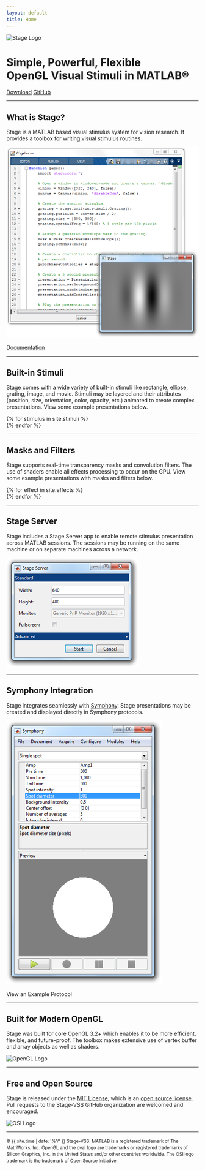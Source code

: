 ```yaml
---
layout: default
title: Home
---
```


<img src="public/images/logo.png" srcset="public/images/logo.png 1x, public/images/logo@2x.png 2x" alt="Stage Logo">

<h1>Simple, Powerful, Flexible<br>
OpenGL Visual Stimuli in MATLAB&reg;</h1>

<a href="{{ site.github.repo }}/releases/download/{{ site.version }}/Stage.mltbx" class="btn">Download</a>
<a href="{{ site.github.repo }}" class="btn">GitHub</a>

<hr>

## What is Stage?
Stage is a MATLAB based visual stimulus system for vision research. It provides a toolbox for writing visual stimulus routines.

![hero](public/images/hero.png)

<a href="{{ site.gitbook.book }}/content/" class="btn">Documentation</a>

<hr>

## Built-in Stimuli
Stage comes with a wide variety of built-in stimuli like rectangle, ellipse, grating, image, and movie. Stimuli may be layered and their attributes (position, size, orientation, color, opacity, etc.) animated to create complex presentations. View some example presentations below.

<div class="features">
  {% for stimulus in site.stimuli %}
  <div class="feature">
    <div class="gfyitem" data-title="false" data-autoplay="false" data-controls="false" data-expand="false" data-id="{{ stimulus.gfyitem }}"></div>
  </div>
  {% endfor %}
</div>

<hr>

## Masks and Filters
Stage supports real-time transparency masks and convolution filters. The use of shaders enable all effects processing to occur on the GPU. View some example presentations with masks and filters below.

<div class="features">
  {% for effect in site.effects %}
  <div class="feature">
    <div class="gfyitem" data-title="false" data-autoplay="false" data-controls="false" data-expand="false" data-id="{{ effect.gfyitem }}"></div>
  </div>
  {% endfor %}
</div>

<hr>

## Stage Server
Stage includes a Stage Server app to enable remote stimulus presentation across MATLAB sessions. The sessions may be running on the same machine or on separate machines across a network.

![server](public/images/server.png)

<hr>

## Symphony Integration
Stage integrates seamlessly with [Symphony](http://symphony-das.github.io). Stage presentations may be created and displayed directly in Symphony protocols.

![symphony](public/images/symphony.png)

<p><label class="btn collapse-toggle">View an Example Protocol</label></p>
<div class="collapse">
  <script src="https://gist.github.com/cafarm/4ede658fd504a979b511f62092614441.js"></script>
</div>

<hr>

## Built for Modern OpenGL
Stage was built for core OpenGL 3.2+ which enables it to be more efficient, flexible, and future-proof. The toolbox makes extensive use of vertex buffer and array objects as well as shaders.

<img src="public/images/opengl.png" srcset="public/images/opengl.png 1x, public/images/opengl@2x.png 2x" alt="OpenGL Logo">

<hr>

## Free and Open Source
Stage is released under the [MIT License](https://opensource.org/licenses/MIT), which is an [open source license](https://opensource.org/docs/osd). Pull requests to the Stage-VSS GitHub organization are welcomed and encouraged.

<img src="public/images/osi.png" srcset="public/images/osi.png 1x, public/images/osi@2x.png 2x" alt="OSI Logo">

<hr>

<small>&copy; {{ site.time | date: '%Y' }} Stage-VSS. MATLAB is a registered trademark of The MathWorks, Inc. OpenGL and the oval logo are trademarks or registered trademarks of Silicon Graphics, Inc. in the United States and/or other countries worldwide. The OSI logo trademark is the trademark of Open Source Initiative.</small>
